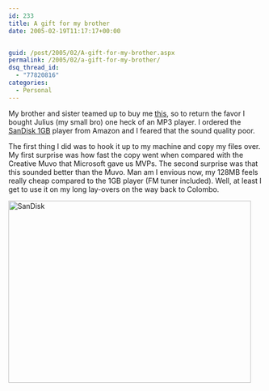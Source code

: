 ```yaml
---
id: 233
title: A gift for my brother
date: 2005-02-19T11:17:17+00:00


guid: /post/2005/02/A-gift-for-my-brother.aspx
permalink: /2005/02/a-gift-for-my-brother/
dsq_thread_id:
  - "77820816"
categories:
  - Personal
---
```

<p>My brother and sister teamed up to buy me <a href="http://www.amazon.com/exec/obidos/tg/detail/-/B0007KQUP2?v=glance">this</a>, so to return the favor I bought Julius (my small bro) one heck of an MP3 player. I ordered the <a href="http://www.amazon.com/exec/obidos/tg/detail/-/B00066EK2W/ref=pd_sbs_e_1/002-1916546-3057637?v=glance&amp;s=electronics">SanDisk 1GB</a>&nbsp;player from Amazon and I feared that the sound quality poor.</p>
<p>The first thing I did was to hook it up to my machine and copy my files over. My first surprise was how fast the copy went when compared with the Creative Muvo that Microsoft gave us MVPs. The second surprise was that this sounded better than the Muvo. Man am I envious now, my 128MB feels really cheap compared to the 1GB player (FM tuner included). Well, at least I get to use it on my long lay-overs on the way back to Colombo.</p>
<p><img height="360" alt="SanDisk" src="https://merill.net/wp-content/uploads/contentbinary/05_2D02_2D19IMG_0036_2D1.jpg" width="480" border="0" /></p>